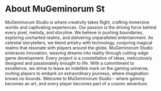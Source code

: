 <h1>About MuGeminorum St</h1>

MuGeminorum Studio is where creativity takes flight, crafting immersive worlds and captivating experiences. Our passion is the driving force behind every pixel, melody, and storyline. We believe in pushing boundaries, exploring uncharted realms, and delivering unparalleled entertainment. As celestial storytellers, we blend artistry with technology, conjuring magical realms that resonate with players around the globe. MuGeminorum Studio embraces innovation, weaving dreams into reality through cutting-edge game development. Every project is a constellation of ideas, meticulously designed and passionately brought to life. With a commitment to excellence, we strive to leave an indelible mark on the gaming universe, inviting players to embark on extraordinary journeys, where imagination knows no bounds. Welcome to MuGeminorum Studio – where gaming becomes an art, and every player becomes part of a cosmic adventure.
